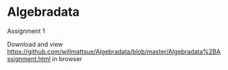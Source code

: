 # Algebradata
Assignment 1

Download and view https://github.com/willmattsue/Algebradata/blob/master/Algebradata%2BAssignment.html in browser
